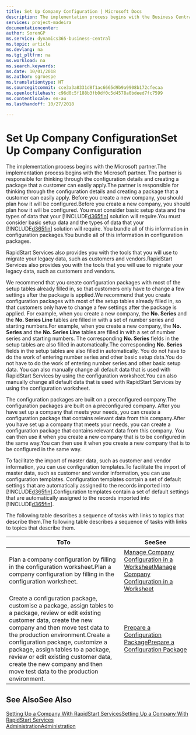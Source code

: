 ```yaml
---
title: Set Up Company Configuration | Microsoft Docs
description: The implementation process begins with the Business Central solution will require. You bundle all of this information into configuration packages.
services: project-madeira
documentationcenter: 
author: SorenGP
ms.service: dynamics365-business-central
ms.topic: article
ms.devlang: na
ms.tgt_pltfrm: na
ms.workload: na
ms.search.keywords: 
ms.date: 10/01/2018
ms.author: sgroespe
ms.translationtype: HT
ms.sourcegitcommit: cce3a3a8331d8f1ac6665d9b9a9908b172cfecaa
ms.openlocfilehash: c96d0c5f188b3fb0df0c5d4578a0bdeed7fc7599
ms.contentlocale: en-au
ms.lasthandoff: 10/27/2018

---
```

# <a name="set-up-company-configuration"></a><span data-ttu-id="7c68b-104">Set Up Company Configuration</span><span class="sxs-lookup"><span data-stu-id="7c68b-104">Set Up Company Configuration</span></span>
<span data-ttu-id="7c68b-105">The implementation process begins with the Microsoft partner.</span><span class="sxs-lookup"><span data-stu-id="7c68b-105">The implementation process begins with the Microsoft partner.</span></span> <span data-ttu-id="7c68b-106">The partner is responsible for thinking through the configuration details and creating a package that a customer can easily apply.</span><span class="sxs-lookup"><span data-stu-id="7c68b-106">The partner is responsible for thinking through the configuration details and creating a package that a customer can easily apply.</span></span> <span data-ttu-id="7c68b-107">Before you create a new company, you should plan how it will be configured.</span><span class="sxs-lookup"><span data-stu-id="7c68b-107">Before you create a new company, you should plan how it will be configured.</span></span> <span data-ttu-id="7c68b-108">You must consider basic setup data and the types of data that your [!INCLUDE[d365fin](includes/d365fin_md.md)] solution will require.</span><span class="sxs-lookup"><span data-stu-id="7c68b-108">You must consider basic setup data and the types of data that your [!INCLUDE[d365fin](includes/d365fin_md.md)] solution will require.</span></span> <span data-ttu-id="7c68b-109">You bundle all of this information in configuration packages.</span><span class="sxs-lookup"><span data-stu-id="7c68b-109">You bundle all of this information in configuration packages.</span></span>

<span data-ttu-id="7c68b-110">RapidStart Services also provides you with the tools that you will use to migrate your legacy data, such as customers and vendors.</span><span class="sxs-lookup"><span data-stu-id="7c68b-110">RapidStart Services also provides you with the tools that you will use to migrate your legacy data, such as customers and vendors.</span></span>  

<span data-ttu-id="7c68b-111">We recommend that you create configuration packages with most of the setup tables already filled in, so that customers only have to change a few settings after the package is applied.</span><span class="sxs-lookup"><span data-stu-id="7c68b-111">We recommend that you create configuration packages with most of the setup tables already filled in, so that customers only have to change a few settings after the package is applied.</span></span> <span data-ttu-id="7c68b-112">For example, when you create a new company, the **No. Series** and the **No. Series Line** tables are filled in with a set of number series and starting numbers.</span><span class="sxs-lookup"><span data-stu-id="7c68b-112">For example, when you create a new company, the **No. Series** and the **No. Series Line** tables are filled in with a set of number series and starting numbers.</span></span> <span data-ttu-id="7c68b-113">The corresponding **No. Series** fields in the setup tables are also filled in automatically.</span><span class="sxs-lookup"><span data-stu-id="7c68b-113">The corresponding **No. Series** fields in the setup tables are also filled in automatically.</span></span> <span data-ttu-id="7c68b-114">You do not have to do the work of entering number series and other basic setup data.</span><span class="sxs-lookup"><span data-stu-id="7c68b-114">You do not have to do the work of entering number series and other basic setup data.</span></span> <span data-ttu-id="7c68b-115">You can also manually change all default data that is used with RapidStart Services by using the configuration worksheet.</span><span class="sxs-lookup"><span data-stu-id="7c68b-115">You can also manually change all default data that is used with RapidStart Services by using the configuration worksheet.</span></span>  

<span data-ttu-id="7c68b-116">The configuration packages are built on a preconfigured company.</span><span class="sxs-lookup"><span data-stu-id="7c68b-116">The configuration packages are built on a preconfigured company.</span></span> <span data-ttu-id="7c68b-117">After you have set up a company that meets your needs, you can create a configuration package that contains relevant data from this company.</span><span class="sxs-lookup"><span data-stu-id="7c68b-117">After you have set up a company that meets your needs, you can create a configuration package that contains relevant data from this company.</span></span> <span data-ttu-id="7c68b-118">You can then use it when you create a new company that is to be configured in the same way.</span><span class="sxs-lookup"><span data-stu-id="7c68b-118">You can then use it when you create a new company that is to be configured in the same way.</span></span>  

<span data-ttu-id="7c68b-119">To facilitate the import of master data, such as customer and vendor information, you can use configuration templates.</span><span class="sxs-lookup"><span data-stu-id="7c68b-119">To facilitate the import of master data, such as customer and vendor information, you can use configuration templates.</span></span> <span data-ttu-id="7c68b-120">Configuration templates contain a set of default settings that are automatically assigned to the records imported into [!INCLUDE[d365fin](includes/d365fin_md.md)].</span><span class="sxs-lookup"><span data-stu-id="7c68b-120">Configuration templates contain a set of default settings that are automatically assigned to the records imported into [!INCLUDE[d365fin](includes/d365fin_md.md)].</span></span>

<span data-ttu-id="7c68b-121">The following table describes a sequence of tasks with links to topics that describe them.</span><span class="sxs-lookup"><span data-stu-id="7c68b-121">The following table describes a sequence of tasks with links to topics that describe them.</span></span>

|<span data-ttu-id="7c68b-122">**To**</span><span class="sxs-lookup"><span data-stu-id="7c68b-122">**To**</span></span>|<span data-ttu-id="7c68b-123">**See**</span><span class="sxs-lookup"><span data-stu-id="7c68b-123">**See**</span></span>|  
|------------|-------------|  
|<span data-ttu-id="7c68b-124">Plan a company configuration by filling in the configuration worksheet.</span><span class="sxs-lookup"><span data-stu-id="7c68b-124">Plan a company configuration by filling in the configuration worksheet.</span></span>|[<span data-ttu-id="7c68b-125">Manage Company Configuration in a Worksheet</span><span class="sxs-lookup"><span data-stu-id="7c68b-125">Manage Company Configuration in a Worksheet</span></span>](admin-how-to-manage-company-configuration-in-a-worksheet.md)|  
|<span data-ttu-id="7c68b-126">Create a configuration package, customise a package, assign tables to a package, review or edit existing customer data, create the new company and then move test data to the production environment.</span><span class="sxs-lookup"><span data-stu-id="7c68b-126">Create a configuration package, customize a package, assign tables to a package, review or edit existing customer data, create the new company and then move test data to the production environment.</span></span>|[<span data-ttu-id="7c68b-127">Prepare a Configuration Package</span><span class="sxs-lookup"><span data-stu-id="7c68b-127">Prepare a Configuration Package</span></span>](admin-how-to-prepare-a-configuration-package.md)| 

## <a name="see-also"></a><span data-ttu-id="7c68b-128">See Also</span><span class="sxs-lookup"><span data-stu-id="7c68b-128">See Also</span></span>  
[<span data-ttu-id="7c68b-129">Setting Up a Company With RapidStart Services</span><span class="sxs-lookup"><span data-stu-id="7c68b-129">Setting Up a Company With RapidStart Services</span></span>](admin-set-up-a-company-with-rapidstart.md)  
[<span data-ttu-id="7c68b-130">Administration</span><span class="sxs-lookup"><span data-stu-id="7c68b-130">Administration</span></span>](admin-setup-and-administration.md)

